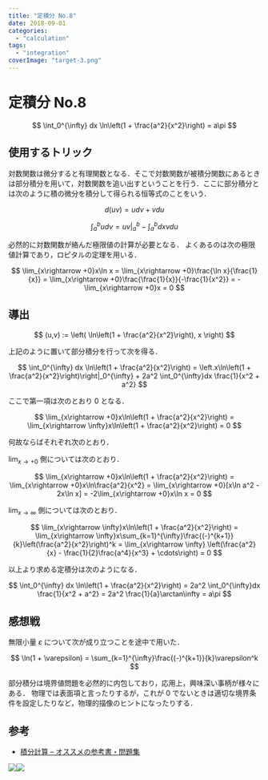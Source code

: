 ```yaml
---
title: "定積分 No.8"
date: 2018-09-01
categories: 
  - "calculation"
tags: 
  - "integration"
coverImage: "target-3.png"
---
```


# 定積分 No.8

$$ \int_0^{\infty} dx \ln\left(1 + \frac{a^2}{x^2}\right) = a\pi $$

## 使用するトリック

対数関数は微分すると有理関数となる．そこで対数関数が被積分関数にあるときは部分積分を用いて，対数関数を追い出すということを行う．ここに部分積分とは次のように積の微分を積分して得られる恒等式のことをいう．

$$ d(uv) = udv + vdu $$

$$ \int_a^b udv = \left.uv\right|_a^b - \int_a^b dx vdu $$

必然的に対数関数が絡んだ極限値の計算が必要となる． よくあるのは次の極限値計算であり，ロピタルの定理を用いる．

$$ \lim_{x\rightarrow +0}x\ln x = \lim_{x\rightarrow +0}\frac{\ln x}{\frac{1}{x}} = \lim_{x\rightarrow +0}\frac{\frac{1}{x}}{-\frac{1}{x^2}} = -\lim_{x\rightarrow +0}x = 0 $$

## 導出

$$ (u,v) := \left( \ln\left(1 + \frac{a^2}{x^2}\right), x \right) $$

上記のように置いて部分積分を行って次を得る．

$$ \int_0^{\infty} dx \ln\left(1 + \frac{a^2}{x^2}\right) = \left.x\ln\left(1 + \frac{a^2}{x^2}\right)\right|_0^{\infty} + 2a^2 \int_0^{\infty}dx \frac{1}{x^2 + a^2} $$

ここで第一項は次のとおり $0$ となる．

$$ \lim_{x\rightarrow +0}x\ln\left(1 + \frac{a^2}{x^2}\right) = \lim_{x\rightarrow \infty}x\ln\left(1 + \frac{a^2}{x^2}\right) = 0 $$

何故ならばそれぞれ次のとおり．

$\lim_{x\rightarrow +0}$ 側については次のとおり．

$$ \lim_{x\rightarrow +0}x\ln\left(1 + \frac{a^2}{x^2}\right) = \lim_{x\rightarrow +0}x\ln\frac{a^2}{x^2} = \lim_{x\rightarrow +0}[x\ln a^2 - 2x\ln x] = -2\lim_{x\rightarrow +0}x\ln x = 0 $$

$\lim_{x\rightarrow \infty}$ 側については次のとおり．

$$ \lim_{x\rightarrow \infty}x\ln\left(1 + \frac{a^2}{x^2}\right) = \lim_{x\rightarrow \infty}x\sum_{k=1}^{\infty}\frac{(-)^{k+1}}{k}\left(\frac{a^2}{x^2}\right)^k = \lim_{x\rightarrow \infty} \left(\frac{a^2}{x} - \frac{1}{2}\frac{a^4}{x^3} + \cdots\right) = 0 $$

以上より求める定積分は次のようになる．

$$ \int_0^{\infty} dx \ln\left(1 + \frac{a^2}{x^2}\right) = 2a^2 \int_0^{\infty}dx \frac{1}{x^2 + a^2} = 2a^2 \frac{1}{a}\arctan\infty = a\pi $$

## 感想戦

無限小量 $\varepsilon$ について次が成り立つことを途中で用いた．

$$ \ln(1 + \varepsilon) = \sum_{k=1}^{\infty}\frac{(-)^{k+1}}{k}\varepsilon^k $$

部分積分は境界値問題を必然的に内包しており，応用上，興味深い事柄が様々にある． 物理では表面項と言ったりするが，これが $0$ でないときは適切な境界条件を設定したりなど，物理的描像のヒントになったりする．

## 参考

- [積分計算 – オススメの参考書・問題集](https://mathrelish.com/calculation/recommended-books-in-integral-calculus)

[![](images/q)](https://www.amazon.co.jp/gp/product/1493912763/ref=as_li_ss_il?ie=UTF8&linkCode=li3&tag=alexandritefi-22&linkId=a5286db3f4f2b51f66db8f1437793841&language=ja_JP)![](images/ir)

<script type="text/javascript">amzn_assoc_ad_type ="responsive_search_widget"; amzn_assoc_tracking_id ="alexandritefi-22"; amzn_assoc_marketplace ="amazon"; amzn_assoc_region ="JP"; amzn_assoc_placement =""; amzn_assoc_search_type = "search_widget";amzn_assoc_width ="auto"; amzn_assoc_height ="auto"; amzn_assoc_default_search_category =""; amzn_assoc_default_search_key ="積分";amzn_assoc_theme ="light"; amzn_assoc_bg_color ="FFFFFF";</script>

<script src="//z-fe.amazon-adsystem.com/widgets/q?ServiceVersion=20070822&amp;Operation=GetScript&amp;ID=OneJS&amp;WS=1&amp;Marketplace=JP"></script>
